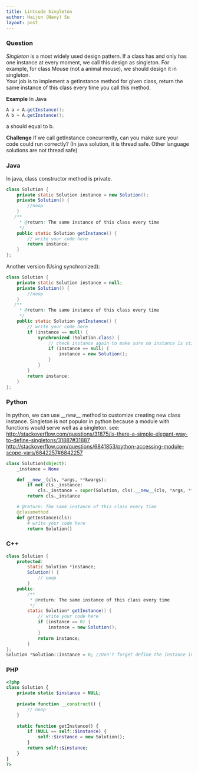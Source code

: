 ```yaml
---
title: Lintcode Singleton
author: Haijun (Navy) Su
layout: post
---
```

### Question
*Singleton* is a most widely used design pattern. If a class has and only has one instance at every moment, we call this design as singleton. For example, for class Mouse (not a animal mouse), we should design it in singleton.  
Your job is to implement a getInstance method for given class, return the same instance of this class every time you call this method.

**Example**
In Java
~~~ java
A a = A.getInstance();
A b = A.getInstance();
~~~
a should equal to b.

**Challenge**
If we call getInstance concurrently, can you make sure your code could run correctly?
(In java solution, it is thread safe. Other language solutions are not thread safe)

### Java
In java, class constructor method is private.
~~~ java
class Solution {
    private static Solution instance = new Solution();
    private Solution() {
        //noop
    }
   /**
     * @return: The same instance of this class every time
     */
    public static Solution getInstance() {
        // write your code here
        return instance;
    }
};
~~~
Another version (Using synchronized):
~~~ java
class Solution {
    private static Solution instance = null;
    private Solution() {
        //noop
    }
   /**
     * @return: The same instance of this class every time
     */
    public static Solution getInstance() {
        // write your code here
        if (instance == null) {
            synchronized (Solution.class) {
                // check instance again to make sure no instance is still null
                if (instance == null) {
                    instance = new Solution();
                }
            }
        }
        return instance;
    }
};
~~~

### Python
In python, we can use *\_\_new\_\_* method to customize creating new class instance. Singleton is not populor in python because a module with functions would serve well as a singleton.
see: <http://stackoverflow.com/questions/31875/is-there-a-simple-elegant-way-to-define-singletons/31887#31887>
<http://stackoverflow.com/questions/6841853/python-accessing-module-scope-vars/6842257#6842257>
~~~ python
class Solution(object):
    _instance = None

    def __new__(cls, *args, **kwargs):
        if not cls._instance:
            cls._instance = super(Solution, cls).__new__(cls, *args, **kwargs)
        return cls._instance

    # @return: The same instance of this class every time
    @classmethod
    def getInstance(cls):
        # write your code here
        return Solution()
~~~

### C++
~~~ java 
class Solution {
    protected:
        static Solution *instance;
        Solution() {
            // noop
        }
    public:
        /**
         * @return: The same instance of this class every time
         */
        static Solution* getInstance() {
            // write your code here
            if (instance == 0) {
                instance = new Solution();
            }
            return instance;
        }
};
Solution *Solution::instance = 0; //Don't forget define the instance in global scope
~~~

### PHP
~~~ php
<?php
class Solution {
	private static $instance = NULL;
	
	private function __construct() {
		// noop
	}
	
	static function getInstance() {
		if (NULL == self::$instance) {
			self::$instance = new Solution();
		}
		return self::$instance;
	}
}
?>
~~~
